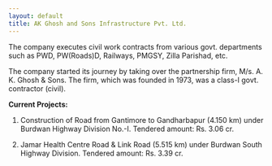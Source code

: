 ```yaml
---
layout: default
title: AK Ghosh and Sons Infrastructure Pvt. Ltd.
---
```


The company executes civil work contracts from various govt. departments such as PWD, PW(Roads)D, Railways, PMGSY, Zilla Parishad, etc.  

The company started its journey by taking over the partnership firm, M/s. A. K. Ghosh & Sons. The firm, which was founded in 1973, was a class-I govt. contractor (civil).

**Current Projects:**

1. Construction of Road from Gantimore to Gandharbapur (4.150 km) under Burdwan Highway Division No.-I. Tendered amount: Rs. 3.06 cr.

2. Jamar Health Centre Road & Link Road (5.515 km) under Burdwan South Highway Division. Tendered amount: Rs. 3.39 cr.
